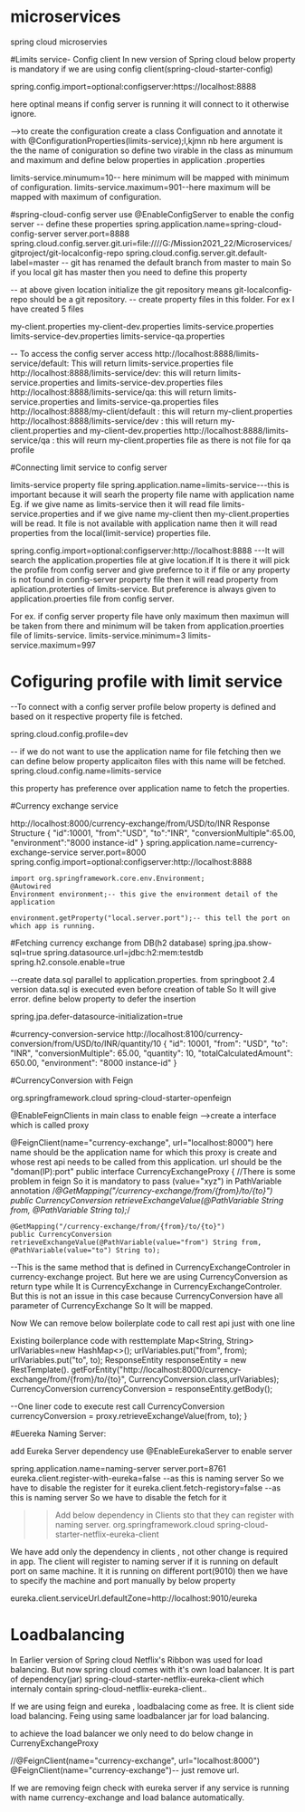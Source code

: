 # microservices
spring cloud microservies

#Limits service- Config client
In new version of Spring cloud below property is mandatory if we are using config client(spring-cloud-starter-config)

spring.config.import=optional:configserver:https://localhost:8888

here optinal means if config server is running it will connect to it otherwise ignore.

-->to create the configuration create a class Configuation and annotate it with 
@ConfigurationProperties(limits-service);l,kjmn nb
here argument is the the name of coniguration so define two virable in the class as minumum and maximum and define below properties in application .properties

limits-service.minumum=10-- here minimum will be mapped with minimum of configuration.
limits-service.maximum=901--here maximum will be mapped with maximum of configuration.

#spring-cloud-config server
use @EnableConfigServer to enable the config server
-- define these properties
spring.application.name=spring-cloud-config-server
server.port=8888
spring.cloud.config.server.git.uri=file:////G:/Mission2021_22/Microservices/gitproject/git-localconfig-repo
spring.cloud.config.server.git.default-label=master -- git has renamed the default branch from master to main So if you local git has master then you need to define this property

-- at above given location initialize the git repository means git-localconfig-repo should be a git repository.
-- create property files in this folder. For ex I have created 5 files

my-client.properties
my-client-dev.properties
limits-service.properties
limits-service-dev.properties
limits-service-qa.properties

-- To access the config server access 
http://localhost:8888/limits-service/default: This will return limits-service.properties file
http://localhost:8888/limits-service/dev: this will return limits-service.properties and limits-service-dev.properties files
http://localhost:8888/limits-service/qa: this will return limits-service.properties and limits-service-qa.properties files
http://localhost:8888/my-client/default : this will return my-client.properties 
http://localhost:8888/limits-service/dev : this will return my-client.properties and my-client-dev.properties
http://localhost:8888/limits-service/qa : this will reurn my-client.properties file as there is not file for qa profile

#Connecting limit service to config server

limits-service property file
spring.application.name=limits-service---this is important because it will searh the property file name with application name
Eg. if we give name as limits-service then it will read file limits-service.properties and if we give name my-client then my-client.properties will be read. It file is not available with application name then it will read properties from the local(limit-service) properties file.

spring.config.import=optional:configserver:http://localhost:8888 ---It will search the application.properties file at give location.if It is there it will pick the profile from config server and give prefernce to it if file or any property is not found in config-server property file then it will read property from aplication.proterties of limits-service. But preference is always given to application.proerties file from config server.

For ex. if config server property file have only maximum then maximun will be taken from there and minimum will be taken from application.proerties file of limits-service.
limits-service.minimum=3
limits-service.maximum=997

# Cofiguring profile with limit service
--To connect with a config server profile below property is defined and based on it respective property file is fetched.

spring.cloud.config.profile=dev

-- if we do not want to use the application name for file fetching then we can define below property applicaiton files with this name will be fetched.
spring.cloud.config.name=limits-service

this property has preference over application name to fetch the properties.

#Currency exchange service

http://localhost:8000/currency-exchange/from/USD/to/INR
Response Structure
{
   "id":10001,
   "from":"USD",
   "to":"INR",
   "conversionMultiple":65.00,
   "environment":"8000 instance-id"
}
spring.application.name=currency-exchange-service
server.port=8000
spring.config.import=optional:configserver:http://localhost:8888


	import org.springframework.core.env.Environment;	
	@Autowired
	Environment environment;-- this give the environment detail of the application
	
	environment.getProperty("local.server.port");-- this tell the port on which app is running.
	
#Fetching currency exchange from DB(h2 database)
spring.jpa.show-sql=true
spring.datasource.url=jdbc:h2:mem:testdb
spring.h2.console.enable=true

--create data.sql parallel to application.properties.
from springboot 2.4 version data.sql is executed even before creation of table So It will give error. define below property to defer the insertion

spring.jpa.defer-datasource-initialization=true

#currency-conversion-service
http://localhost:8100/currency-conversion/from/USD/to/INR/quantity/10
{
  "id": 10001,
  "from": "USD",
  "to": "INR",
  "conversionMultiple": 65.00,
  "quantity": 10,
  "totalCalculatedAmount": 650.00,
  "environment": "8000 instance-id"
}

#CurrencyConversion with Feign

<dependency>
			<groupId>org.springframework.cloud</groupId>
			<artifactId>spring-cloud-starter-openfeign</artifactId>
		</dependency>
		
		
@EnableFeignClients in main class to enable feign
-->create a interface which is called proxy

@FeignClient(name="currency-exchange", url="localhost:8000")
here name should be the application name for which this proxy is create and whose rest api needs to be called from this application.
url should be the "doman(IP):port"
public interface CurrencyExchangeProxy {
	//There is some problem in feign So it is mandatory to pass (value="xyz") in PathVariable annotation
	/*@GetMapping("/currency-exchange/from/{from}/to/{to}")	
	public CurrencyConversion retrieveExchangeValue(@PathVariable String from, @PathVariable String to);*/
	
	
	@GetMapping("/currency-exchange/from/{from}/to/{to}")	
	public CurrencyConversion retrieveExchangeValue(@PathVariable(value="from") String from, 	@PathVariable(value="to") String to);
--This is the same method that is defined in CurrencyExchangeControler in currency-exchange project.
But here we are using CurrencyConversion as return type while It is CurrencyExchange in CurrencyExchangeControler.
But this is not an issue in this case because CurrencyConversion have all parameter of CurrencyExchange So It will be mapped.

Now We can remove below boilerplate code to call rest api just with one line

Existing boilerplance code with resttemplate
Map<String, String> urlVariables=new HashMap<>();
		urlVariables.put("from", from);
		urlVariables.put("to", to);
		ResponseEntity<CurrencyConversion> responseEntity = new RestTemplate().
				getForEntity("http://localhost:8000/currency-exchange/from/{from}/to/{to}", 
				CurrencyConversion.class,urlVariables);
		CurrencyConversion currencyConversion = responseEntity.getBody();

--One liner code to execute rest call
CurrencyConversion currencyConversion = proxy.retrieveExchangeValue(from, to);
}

#Euereka Naming Server:

add Eureka Server dependency
use @EnableEurekaServer to enable server

spring.application.name=naming-server
server.port=8761
eureka.client.register-with-eureka=false --as this is naming server So we have to disable the register for it
eureka.client.fetch-registory=false --as this is naming server So we have to disable the fetch for it

>> Add below dependency in Clients sto that they can register with naming server.
		<dependency>
   			 <groupId>org.springframework.cloud</groupId>
   			  <artifactId>spring-cloud-starter-netflix-eureka-client</artifactId>
		</dependency>

We have add only the dependency in clients , not other change is required in app. 
The client will register to naming server if it is running on default port on same machine. It it is running
on different port(9010) then we have to specify the machine and port manually by below property

eureka.client.serviceUrl.defaultZone=http://localhost:9010/eureka

# Loadbalancing 
In Earlier version of Spring cloud Netflix's Ribbon was used for load balancing. But now spring cloud comes
with it's own load balancer. It is part of dependency(jar) spring-cloud-starter-netflix-eureka-client which internaly contain spring-cloud-netflix-eureka-client..

If we are using feign and eureka , loadbalacing come as free. It is client side load balancing. Feing using same loadbalancer jar for load balancing.

to achieve the load balancer we only need to do below change in CurrenyExchangeProxy

//@FeignClient(name="currency-exchange", url="localhost:8000")
@FeignClient(name="currency-exchange")-- just remove url.

If we are removing feign check with eureka server if any service is running with name currency-exchange and load balance automatically.
	



